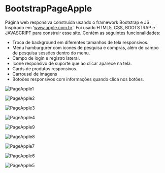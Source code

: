# BootstrapPageApple
 Página web responsiva construída usando o framework Bootstrap e JS. Inspirado em 'www.apple.com.br'.
 Foi usado HTML5, CSS, BOOTSTRAP e JAVASCRIPT para construir esse site.
 Contém as seguintes funcionalidades:
 * Troca de background em diferentes tamanhos de tela responsivos.
 * Menu hamburgurer com icones de pesquisa e compras, além de campo de pesquisa sessões dentro do menu.
 * Campo de login e registro lateral.
 * Icone responsivo de suporte que ao clicar aparece na tela.
 * Cards de produtos responsivos.
 * Carrousel de imagens
 * Botoões responsivos com informações quando clica nos botões.
   
![PageApple1](https://github.com/cleverson-programmer/BootstrapPageApple/assets/160781449/da1187a3-57c5-4d1b-b15d-296a6774f3cc)

![PageApple2](https://github.com/cleverson-programmer/BootstrapPageApple/assets/160781449/b3465f52-f18c-4df0-bfcf-6baecade88c6)

![PageApple3](https://github.com/cleverson-programmer/BootstrapPageApple/assets/160781449/e5260bd0-bdfd-4863-987a-017001a4e9be)

![PageApple4](https://github.com/cleverson-programmer/BootstrapPageApple/assets/160781449/78a81b77-fc21-4a35-b1c1-79998a29006f)

![PageApple9](https://github.com/cleverson-programmer/BootstrapPageApple/assets/160781449/9a555165-5e9e-467a-b7ec-1e86ddcb8813)

![PageApple8](https://github.com/cleverson-programmer/BootstrapPageApple/assets/160781449/b605a5e1-73cd-4cac-8215-4dcb5db980bb)

![PageApple7](https://github.com/cleverson-programmer/BootstrapPageApple/assets/160781449/ab72b20e-3492-4212-b314-6670f1e82422)

![PageApple6](https://github.com/cleverson-programmer/BootstrapPageApple/assets/160781449/2de0d72a-26af-4498-b8e1-19189cffa469)

![PageApple5](https://github.com/cleverson-programmer/BootstrapPageApple/assets/160781449/cc34eb30-ea31-4ee6-8fe7-094378f3bced)
